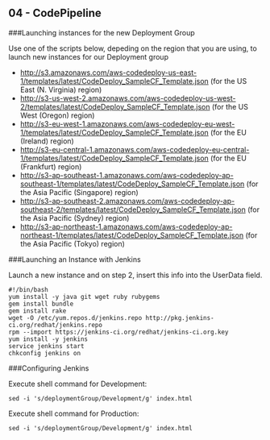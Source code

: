 04 - CodePipeline
-------------------


###Launching instances for the new Deployment Group

Use one of the scripts below, depeding on the region that you are using, to launch new instances for our Deployment group

- http://s3.amazonaws.com/aws-codedeploy-us-east-1/templates/latest/CodeDeploy_SampleCF_Template.json (for the US East (N. Virginia) region)
- http://s3-us-west-2.amazonaws.com/aws-codedeploy-us-west-2/templates/latest/CodeDeploy_SampleCF_Template.json (for the US West (Oregon) region)
- http://s3-eu-west-1.amazonaws.com/aws-codedeploy-eu-west-1/templates/latest/CodeDeploy_SampleCF_Template.json (for the EU (Ireland) region)
- http://s3-eu-central-1.amazonaws.com/aws-codedeploy-eu-central-1/templates/latest/CodeDeploy_SampleCF_Template.json (for the EU (Frankfurt) region)
- http://s3-ap-southeast-1.amazonaws.com/aws-codedeploy-ap-southeast-1/templates/latest/CodeDeploy_SampleCF_Template.json (for the Asia Pacific (Singapore) region)
- http://s3-ap-southeast-2.amazonaws.com/aws-codedeploy-ap-southeast-2/templates/latest/CodeDeploy_SampleCF_Template.json (for the Asia Pacific (Sydney) region)
- http://s3-ap-northeast-1.amazonaws.com/aws-codedeploy-ap-northeast-1/templates/latest/CodeDeploy_SampleCF_Template.json (for the Asia Pacific (Tokyo) region)


###Launching an Instance with Jenkins

Launch a new instance and on step 2, insert this info into the UserData field.

```
#!/bin/bash
yum install -y java git wget ruby rubygems
gem install bundle
gem install rake
wget -O /etc/yum.repos.d/jenkins.repo http://pkg.jenkins-ci.org/redhat/jenkins.repo
rpm --import https://jenkins-ci.org/redhat/jenkins-ci.org.key
yum install -y jenkins
service jenkins start
chkconfig jenkins on
```
###Configuring Jenkins

Execute shell command for Development:

	sed -i 's/deploymentGroup/Development/g' index.html

Execute shell command for Production:

	sed -i 's/deploymentGroup/Development/g' index.html



